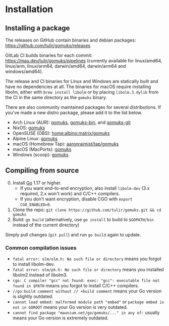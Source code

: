 # Installation

## Installing a package

The releases on GitHub contain binaries and debian
packages: <https://github.com/tulir/gomuks/releases>

GitLab CI builds binaries for each
commit: <https://mau.dev/tulir/gomuks/pipelines> (currently available for
linux/amd64, linux/arm, linux/arm64, darwin/amd64, darwin/arm64 and
windows/amd64).

The release and CI binaries for Linux and Windows are statically built and have
no dependencies at all. The binaries for macOS require installing libolm, either
with `brew install libolm` or by placing `libolm.3.dylib` from the CI in the
same directory as the `gomuks` binary.

There are also community maintained packages for several distributions. If
you've made a new distro package, please add it to the list below.

* Arch Linux (AUR): [gomuks](https://aur.archlinux.org/packages/gomuks),
  [gomuks-bin](https://aur.archlinux.org/packages/gomuks-bin/), and
  [gomuks-git](https://aur.archlinux.org/packages/gomuks-git)
* NixOS: [gomuks](https://github.com/NixOS/nixpkgs/blob/master/pkgs/applications/networking/instant-messengers/gomuks/default.nix)
* OpenSUSE (OBS): [home:albino:matrix/gomuks](https://build.opensuse.org/package/show/home:albino:matrix/gomuks)
* Alpine Linux: [gomuks](https://pkgs.alpinelinux.org/packages?name=gomuks)
* macOS (Homebrew Tap): [aaronraimist/tap/gomuks](https://github.com/aaronraimist/homebrew-tap)
* macOS (MacPorts): [gomuks](https://ports.macports.org/port/gomuks)
* Windows (scoop): [gomuks](https://github.com/TheLastZombie/scoop-bucket/blob/master/bucket/gomuks.json)

## Compiling from source

0. Install [Go](https://go.dev/doc/install) 1.17 or higher.
   * If you want end-to-end encryption, also install `libolm-dev`
     (3.x required, 2.x won't work) and C/C++ compilers.
   * If you don't want encryption, disable CGO with `export CGO_ENABLED=0`.
1. Clone the repo: `git clone https://github.com/tulir/gomuks.git && cd gomuks`
2. Build: `go build` (alternatively, use `go install` to build to `$GOPATH/bin`
   instead of the current directory)

Simply pull changes (`git pull`) and run `go build` again to update.

### Common compilation issues
* `fatal error: olm/olm.h: No such file or directory` means you forgot to install libolm-dev.
* `fatal error: olm/pk.h: No such file or directory` means you installed libolm2 instead of libolm3.
* `cgo: C compiler "gcc" not found: exec: "gcc": executable file not found in $PATH` means you forgot to install C/C++ compilers.
* `//go:build comment without // +build comment` means your Go version is slightly outdated.
* `cannot load embed: malformed module path "embed"` or `package embed is not in GOROOT` means your Go version is very outdated.
* `cannot find package "maunium.net/go/gomuks/..." in any of:` usually means your Go version is extremely outdated.
